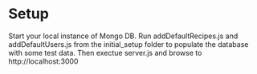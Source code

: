 # Setup

Start your local instance of Mongo DB. Run addDefaultRecipes.js and addDefaultUsers.js from the initial_setup folder to populate the database with some test data. Then exectue server.js and browse to http://localhost:3000
